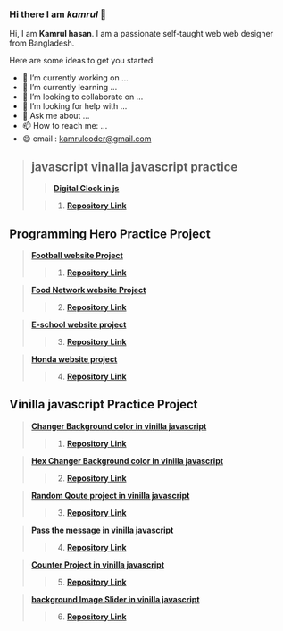 ### Hi there  I am _**kamrul**_ 👋


Hi, I am **Kamrul hasan**. I am  a passionate self-taught web web designer from Bangladesh.

Here are some ideas to get you started:

- 🔭 I’m currently working on ...
- 🌱 I’m currently learning ...
- 👯 I’m looking to collaborate on ...
- 🤔 I’m looking for help with ...
- 💬 Ask me about ...
- 📫 How to reach me: ...
- 😄 email : kamrulcoder@gmail.com


> ## javascript vinalla javascript  practice 
> > **[Digital Clock in js](https://kamrulcoder.github.io/digital-clock-js/)** 
>
>> 1.  **[Repository Link](https://github.com/kamrulcoder/digital-clock-js)**


## Programming  Hero Practice Project 

> **[Football  website  Project   ](https://kamrulcoder.github.io/football-website/)** 
>
>> 1.  **[Repository Link](https://github.com/kamrulcoder/football-website)**


> **[Food Network website Project ](https://kamrulcoder.github.io/food-network/)**
>
>> 2.  **[Repository Link](https://github.com/kamrulcoder/food-network)**

> **[E-school website project  ](https://kamrulcoder.github.io/e-school/)**
>
>> 3.  **[Repository Link](https://github.com/kamrulcoder/e-school)**


> **[Honda  website project  ](https://sharp-mccarthy-3dbcbc.netlify.app/)**  
>
>> 4.  **[Repository Link]()**





##  Vinilla javascript  Practice  Project 

> **[Changer Background color in vinilla javascript ](https://kamrulcoder.github.io/change-background-color/)**
>
>> 1.  **[Repository Link](https://github.com/kamrulcoder/change-background-color)**

>  **[ Hex Changer Background color in vinilla javascript ](https://kamrulcoder.github.io/hex-change-background-color/)**
>
>> 2.  **[Repository Link](https://github.com/kamrulcoder/hex-change-background-color)**



>  **[Random Qoute project  in vinilla javascript ](https://kamrulcoder.github.io/random-quotes-project/)**
>
>> 3.  **[Repository Link](https://github.com/kamrulcoder/random-quotes-project)**


> **[ Pass the message  in vinilla javascript ](https://kamrulcoder.github.io/pass-the-message-vinilla-js/)** 
>
>>  4.  **[Repository Link](https://github.com/kamrulcoder/pass-the-message-vinilla-js)**


> **[ Counter Project   in vinilla javascript ](https://kamrulcoder.github.io/counter-project-vinilla-js/)** 
>
>>  5.  **[Repository Link ](https://github.com/kamrulcoder/counter-project-vinilla-js)**

> **[ background  Image  Slider   in vinilla javascript ](https://kamrulcoder.github.io/background-image-slider/)** 
>
>>  6.  **[Repository Link ](https://github.com/kamrulcoder/background-image-slider/)**

    
  
 

